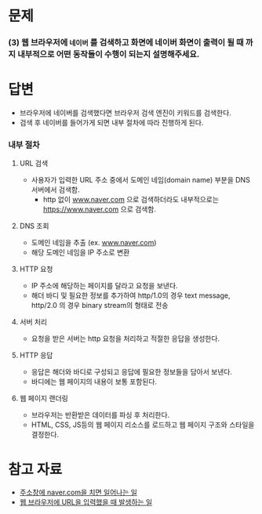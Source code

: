 # 문제

### (3) 웹 브라우저에 `네이버` 를 검색하고 화면에 네이버 화면이 출력이 될 때 까지 내부적으로 어떤 동작들이 수행이 되는지 설명해주세요.

# 답변

- 브라우저에 네이버를 검색했다면 브라우저 검색 엔진이 키워드를 검색한다.
- 검색 후 네이버를 들어가게 되면 내부 절차에 따라 진행하게 된다.

### 내부 절차

1. URL 검색 
   - 사용자가 입력한 URL 주소 중에서 도메인 네임(domain name) 부분을 DNS 서버에서 검색함.
      - http 없이 www.naver.com 으로 검색하더라도 내부적으로는 https://www.naver.com 으로 검색함.

2. DNS 조회
   - 도메인 네임을 추출 (ex. www.naver.com)
   - 해당 도메인 네임을 IP 주소로 변환 

3. HTTP 요청
   - IP 주소에 해당하는 페이지를 달라고 요청을 보낸다.
   - 해더 바디 및 필요한 정보를 추가하여 http/1.0의 경우 text message, http/2.0 의 경우 binary stream의 형태로 전송

4. 서버 처리
   - 요청을 받은 서버는 http 요청을 처리하고 적절한 응답을 생성한다.

5. HTTP 응답
   - 응답은 해더와 바디로 구성되고 응답에 필요한 정보들을 담아서 보낸다.
   - 바디에는 웹 페이지의 내용이 보통 포함된다.

6. 웹 페이지 랜더링
   - 브라우저는 반환받은 데이터를 파싱 후 처리한다.
   - HTML, CSS, JS등의 웹 페이지 리소스를 로드하고 웹 페이지 구조와 스타일을 결정한다.


# 참고 자료

- [주소창에 naver.com을 치면 일어나는 일](https://amunre21.github.io/web/1-site-works/)
- [웹 브라우저에 URL을 입력했을 때 발생하는 일](https://sorjfkrh5078.tistory.com/65)